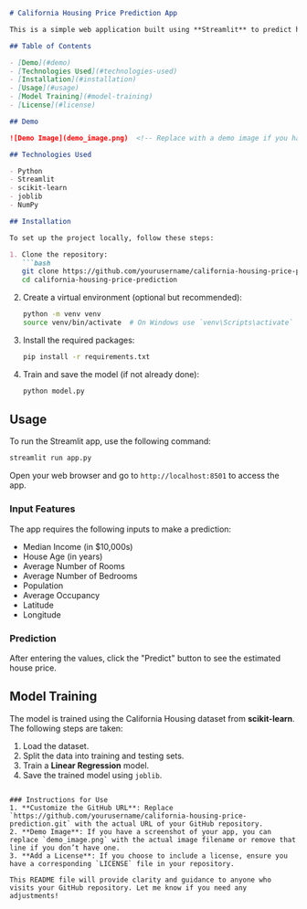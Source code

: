 ```markdown
# California Housing Price Prediction App

This is a simple web application built using **Streamlit** to predict housing prices based on the California Housing dataset. The app allows users to input various features of a house and provides an estimated price.

## Table of Contents

- [Demo](#demo)
- [Technologies Used](#technologies-used)
- [Installation](#installation)
- [Usage](#usage)
- [Model Training](#model-training)
- [License](#license)

## Demo

![Demo Image](demo_image.png)  <!-- Replace with a demo image if you have one -->

## Technologies Used

- Python
- Streamlit
- scikit-learn
- joblib
- NumPy

## Installation

To set up the project locally, follow these steps:

1. Clone the repository:
   ```bash
   git clone https://github.com/yourusername/california-housing-price-prediction.git
   cd california-housing-price-prediction
   ```

2. Create a virtual environment (optional but recommended):
   ```bash
   python -m venv venv
   source venv/bin/activate  # On Windows use `venv\Scripts\activate`
   ```

3. Install the required packages:
   ```bash
   pip install -r requirements.txt
   ```

4. Train and save the model (if not already done):
   ```bash
   python model.py
   ```

## Usage

To run the Streamlit app, use the following command:

```bash
streamlit run app.py
```

Open your web browser and go to `http://localhost:8501` to access the app.

### Input Features

The app requires the following inputs to make a prediction:

- Median Income (in $10,000s)
- House Age (in years)
- Average Number of Rooms
- Average Number of Bedrooms
- Population
- Average Occupancy
- Latitude
- Longitude

### Prediction

After entering the values, click the "Predict" button to see the estimated house price.

## Model Training

The model is trained using the California Housing dataset from **scikit-learn**. The following steps are taken:

1. Load the dataset.
2. Split the data into training and testing sets.
3. Train a **Linear Regression** model.
4. Save the trained model using `joblib`.

```

### Instructions for Use
1. **Customize the GitHub URL**: Replace `https://github.com/yourusername/california-housing-price-prediction.git` with the actual URL of your GitHub repository.
2. **Demo Image**: If you have a screenshot of your app, you can replace `demo_image.png` with the actual image filename or remove that line if you don’t have one.
3. **Add a License**: If you choose to include a license, ensure you have a corresponding `LICENSE` file in your repository.

This README file will provide clarity and guidance to anyone who visits your GitHub repository. Let me know if you need any adjustments!
